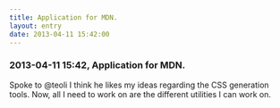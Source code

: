 ```yaml
---
title: Application for MDN.
layout: entry
date: 2013-04-11 15:42:00
---
```

### 2013-04-11 15:42, Application for MDN. 

Spoke to @teoli I think he likes my ideas regarding the CSS generation tools. Now, all I need to work on are the different utilities I can work on. 
